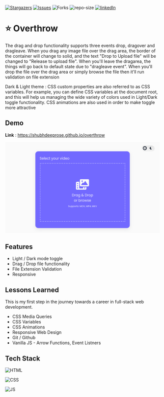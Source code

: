 [![Stargazers](https://img.shields.io/github/stars/ShubhdeepRose/Overthrow?style=for-the-badge)](https://github.com/ShubhdeepRose/overthrow/stargazers)
[![Issues](https://img.shields.io/github/issues/ShubhdeepRose/Overthrow?style=for-the-badge)](https://github.com/ShubhdeepRose/overthrow/issues)
![Forks](https://img.shields.io/github/forks/ShubhdeepRose/Overthrow?style=for-the-badge
)
![repo-size](https://img.shields.io/github/languages/code-size/ShubhdeepRose/overthrow?style=for-the-badge)
[![linkedIn](https://img.shields.io/badge/-LinkedIn-black.svg?style=for-the-badge&logo=linkedin&colorB=555
)](https://linkedin.com/in/shubhdeep404)



# ⭐ Overthrow 

The drag and drop functionality supports three events drop, dragover and dragleave. When you drag any image file over the drag area, the border of the container will change to solid, and the text "Drop to Upload file" will be changed to "Release to upload file". When you'll leave the dragarea, the things will go back to default state due to "dragleave event". When you'll drop the file over the drag area or simply browse the file then it'll run validation on file extension 

Dark & Light theme : CSS custom properties are also referred to as CSS variables. For example, you can define CSS variables at the document root, and this will help us managing the wide variety of colors used in Light/Dark toggle functionality. CSS animations are also used in order to make toggle more attractive

## Demo

**Link** : https://shubhdeeprose.github.io/overthrow

![ProjectDemo](./images/demo.png)




## Features

- Light / Dark mode toggle
- Drag / Drop file functionality
- File Extension Validation 
- Responsive


## Lessons Learned

This is my first step in the journey towards a career in full-stack web development.

* CSS Media Queries
* CSS Variables
* CSS Animations
* Responsive Web Design
* Git / Github
* Vanilla JS - Arrow Functions, Event Listners

## Tech Stack

![HTML][html-shield]

![CSS][css-shield] 

![JS][js-shield]


[html-shield]: https://img.shields.io/badge/HTML5-E34F26?style=for-the-badge&logo=html5&logoColor=white
[css-shield]:https://img.shields.io/badge/CSS3-1572B6?style=for-the-badge&logo=css3&logoColor=white
[js-shield]:https://img.shields.io/badge/JavaScript-F7DF1E?style=for-the-badge&logo=javascript&logoColor=black

